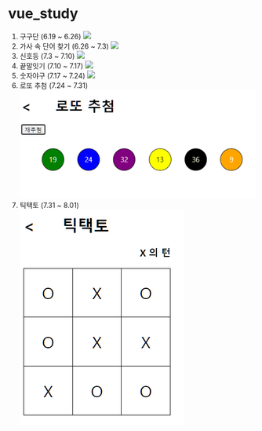 # vue_study
1. 구구단 (6.19 ~ 6.26) 
   ![](./multi.png)
2. 가사 속 단어 찾기 (6.26 ~ 7.3)
   ![](./findword.png)
3. 신호등  (7.3 ~ 7.10)
   ![](./traffic.png)
4. 끝말잇기 (7.10 ~ 7.17)
   ![](./endTalk.png)
5. 숫자야구  (7.17 ~ 7.24)
   ![](./numbase.png)
6. 로또 추첨  (7.24 ~ 7.31)
   <br/>![](./lottery.png)
7. 틱택토 (7.31 ~ 8.01)
   <br/>![](./tictactoe.png)
